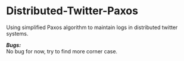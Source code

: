 # Distributed-Twitter-Paxos
Using simplified Paxos algorithm to maintain logs in distributed twitter systems.

***Bugs:***  
No bug for now, try to find more corner case.
